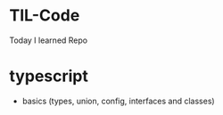 # TIL-Code
Today I learned Repo

# typescript
- basics (types, union, config, interfaces and classes)
